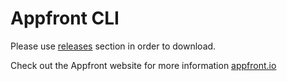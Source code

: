 # Appfront CLI

Please use [releases](https://github.com/appfront/cli/releases) section in order to download.

Check out the Appfront website for more information [appfront.io](https://www.appfront.io)
